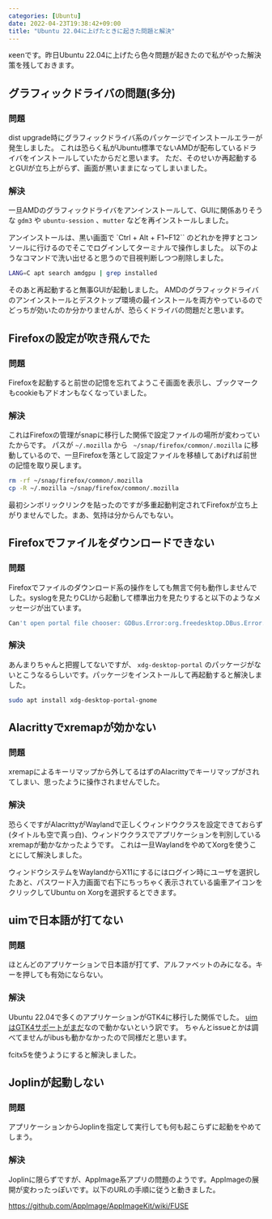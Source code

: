 ```yaml
---
categories: [Ubuntu]
date: 2022-04-23T19:38:42+09:00
title: "Ubuntu 22.04に上げたときに起きた問題と解決"
---
```


κeenです。昨日Ubuntu 22.04に上げたら色々問題が起きたので私がやった解決策を残しておきます。

<!--more-->


## グラフィックドライバの問題(多分)
### 問題
dist upgrade時にグラフィックドライバ系のパッケージでインストールエラーが発生しました。
これは恐らく私がUbuntu標準でないAMDが配布しているドライバをインストールしていたからだと思います。
ただ、そのせいか再起動するとGUIが立ち上がらず、画面が黒いままになってしまいました。

### 解決
一旦AMDのグラフィックドライバをアンインストールして、GUIに関係ありそうな `gdm3` や `ubuntu-session` 、`mutter` などを再インストールしました。

アンインストールは、黒い画面で `Ctrl + Alt + F1~F12`` のどれかを押すとコンソールに行けるのでそこでログインしてターミナルで操作しました。
以下のようなコマンドで洗い出せると思うので目視判断しつつ削除しました。

```sh
LANG=C apt search amdgpu | grep installed  
```

そのあと再起動すると無事GUIが起動しました。
AMDのグラフィックドライバのアンインストールとデスクトップ環境の最インストールを両方やっているのでどっちが効いたのか分かりませんが、恐らくドライバの問題だと思います。

## Firefoxの設定が吹き飛んでた
### 問題

Firefoxを起動すると前世の記憶を忘れてようこそ画面を表示し、ブックマークもcookieもアドオンもなくなっていました。

### 解決

これはFirefoxの管理がsnapに移行した関係で設定ファイルの場所が変わっていたからです。
パスが `~/.mozilla` から ` ~/snap/firefox/common/.mozilla` に移動しているので、一旦Firefoxを落として設定ファイルを移植してあげれば前世の記憶を取り戻します。

```sh
rm -rf ~/snap/firefox/common/.mozilla
cp -R ~/.mozilla ~/snap/firefox/common/.mozilla
```

最初シンボリックリンクを貼ったのですが多重起動判定されてFirefoxが立ち上がりませんでした。まあ、気持は分からんでもない。

## Firefoxでファイルをダウンロードできない
### 問題

Firefoxでファイルのダウンロード系の操作をしても無言で何も動作しませんでした。syslogを見たりCLIから起動して標準出力を見たりすると以下のようなメッセージが出ています。

``` sh
Can't open portal file chooser: GDBus.Error:org.freedesktop.DBus.Error.ServiceUnknown: The name org.freedesktop.portal.Desktop was not provided by any .service files
```

### 解決

あんまりちゃんと把握してないですが、 `xdg-desktop-portal` のパッケージがないとこうなるらしいです。パッケージをインストールして再起動すると解決しました。

``` sh
sudo apt install xdg-desktop-portal-gnome
```

## Alacrittyでxremapが効かない
### 問題

xremapによるキーリマップから外してるはずのAlacrittyでキーリマップがされてしまい、思ったように操作されませんでした。

### 解決

恐らくですがAlacrittyがWaylandで正しくウィンドウクラスを設定できておらず(タイトルも空で真っ白)、ウィンドウクラスでアプリケーションを判別しているxremapが動かなかったようです。
これは一旦WaylandをやめてXorgを使うことにして解決しました。

ウィンドウシステムをWaylandからX11にするにはログイン時にユーザを選択したあと、パスワード入力画面で右下にちっちゃく表示されている歯車アイコンをクリックしてUbuntu on Xorgを選択するとできます。

## uimで日本語が打てない
### 問題
ほとんどのアプリケーションで日本語が打てず、アルファベットのみになる。キーを押しても有効にならない。

### 解決
Ubuntu 22.04で多くのアプリケーションがGTK4に移行した関係でした。
[uimはGTK4サポートがまだ](https://github.com/uim/uim/issues/173)なので動かないという訳です。
ちゃんとissueとかは調べてませんがibusも動かなかったので同様だと思います。

fcitx5を使うようにすると解決しました。

## Joplinが起動しない
### 問題

アプリケーションからJoplinを指定して実行しても何も起こらずに起動をやめてしまう。

### 解決

Joplinに限らずですが、AppImage系アプリの問題のようです。AppImageの展開が変わったっぽいです。以下のURLの手順に従うと動きました。

https://github.com/AppImage/AppImageKit/wiki/FUSE
